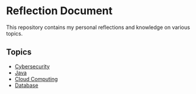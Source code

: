 # Reflection Document

This repository contains my personal reflections and knowledge on various topics.

## Topics

- [Cybersecurity](https://glass-cone-ee8.notion.site/INTRO-TO-CYBERSECURITY-251e8da721738037a2dceb4117c8dd8a)
- [Java](java/index.md)
- [Cloud Computing](cloud/index.md)
- [Database](database/index.md)
